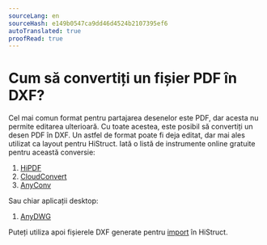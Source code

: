 ```yaml
---
sourceLang: en
sourceHash: e149b0547ca9dd46d4524b2107395ef6
autoTranslated: true
proofRead: true
---
```



# Cum să convertiți un fișier PDF în DXF?

Cel mai comun format pentru partajarea desenelor este PDF, dar acesta nu permite editarea ulterioară. Cu toate acestea, este posibil să convertiți un desen PDF în DXF. Un astfel de format poate fi deja editat, dar mai ales utilizat ca layout pentru HiStruct. Iată o listă de instrumente online gratuite pentru această conversie:

1. [HiPDF](https://www.hipdf.com/en/pdf-to-dxf)
2. [CloudConvert](https://cloudconvert.com/pdf-to-dxf)
3. [AnyConv](https://anyconv.com/pdf-to-dxf-converter/)

Sau chiar aplicații desktop:

1. [AnyDWG](https://www.microsoft.com/store/productId/9PDCXWGXBPBV?ocid=pdpshare)

Puteți utiliza apoi fișierele DXF generate pentru [import](importDxf.md) în HiStruct.